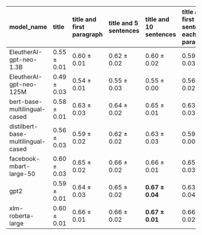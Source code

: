| model_name                         | title           | title and first paragraph   | title and 5 sentences   | title and 10 sentences   | title and first sentence each paragraph   | raw text        |
|:-----------------------------------|:----------------|:----------------------------|:------------------------|:-------------------------|:------------------------------------------|:----------------|
| EleutherAI-gpt-neo-1.3B            | 0.55 $\pm$ 0.01 | 0.60 $\pm$ 0.01             | 0.62 $\pm$ 0.02         | 0.60 $\pm$ 0.02          | 0.59 $\pm$ 0.03                           | 0.61 $\pm$ 0.01 |
| EleutherAI-gpt-neo-125M            | 0.49 $\pm$ 0.03 | 0.54 $\pm$ 0.01             | 0.55 $\pm$ 0.03         | 0.55 $\pm$ 0.00          | 0.56 $\pm$ 0.02                           | 0.58 $\pm$ 0.03 |
| bert-base-multilingual-cased       | 0.58 $\pm$ 0.01 | 0.63 $\pm$ 0.03             | 0.64 $\pm$ 0.02         | 0.65 $\pm$ 0.01          | 0.63 $\pm$ 0.03                           | 0.63 $\pm$ 0.03 |
| distilbert-base-multilingual-cased | 0.56 $\pm$ 0.03 | 0.59 $\pm$ 0.02             | 0.62 $\pm$ 0.02         | 0.63 $\pm$ 0.03          | 0.59 $\pm$ 0.00                           | 0.61 $\pm$ 0.01 |
| facebook-mbart-large-50            | 0.60 $\pm$ 0.03 | 0.65 $\pm$ 0.02             | 0.66 $\pm$ 0.02         | 0.66 $\pm$ 0.01          | 0.65 $\pm$ 0.03                           | 0.63 $\pm$ 0.02 |
| gpt2                               | 0.59 $\pm$ 0.01 | 0.64 $\pm$ 0.03             | 0.65 $\pm$ 0.02         | **0.67 $\pm$ 0.04**      | 0.63 $\pm$ 0.04                           | 0.63 $\pm$ 0.03 |
| xlm-roberta-large                  | 0.60 $\pm$ 0.01 | 0.66 $\pm$ 0.01             | 0.66 $\pm$ 0.02         | **0.67 $\pm$ 0.01**      | 0.66 $\pm$ 0.02                           | 0.65 $\pm$ 0.01 |